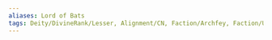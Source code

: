 ```yaml
---
aliases: Lord of Bats
tags: Deity/DivineRank/Lesser, Alignment/CN, Faction/Archfey, Faction/UnseelieCourt
---
```

